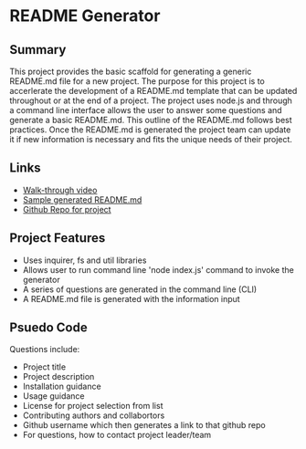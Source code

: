 # README Generator
## Summary
This project provides the basic scaffold for generating a generic README.md file for a new project. The purpose for this project is to accerlerate the development of a README.md template that can be updated throughout or at the end of a project. The project uses node.js and through a command line interface allows the user to answer some questions and generate a basic README.md. This outline of the README.md follows best practices. Once the README.md is generated the project team can update it if new information is necessary and fits the unique needs of their project. 

## Links
* [Walk-through video](https://youtu.be/vMXyzb_yXeE)
* [Sample generated README.md](https://github.com/Shawn-Morgan/README_generator/blob/master/Develop/README.md)
* [Github Repo for project](https://github.com/Shawn-Morgan/README_generator)

## Project Features
* Uses inquirer, fs and util libraries
* Allows user to run command line 'node index.js' command to invoke the generator
* A series of questions are generated in the command line (CLI)
* A README.md file is generated with the information input

## Psuedo Code
Questions include:
* Project title
* Project description
* Installation guidance
* Usage guidance
* License for project selection from list
* Contributing authors and collabortors 
* Github username which then generates a link to that github repo
* For questions, how to contact project leader/team